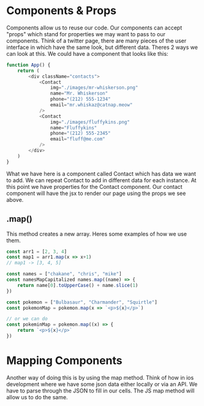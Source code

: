 # Components & Props
Components allow us to reuse our code. Our components can accept "props" which stand for properties we may want to pass to our components. Think of a twitter page, there are many pieces of the user interface in which have the same look, but different data. Theres 2 ways we can look at this. We could have a component that looks like this:

```javascript
function App() {
    return (
        <div className="contacts">
            <Contact 
                img="./images/mr-whiskerson.png" 
                name="Mr. Whiskerson"
                phone="(212) 555-1234"
                email="mr.whiskaz@catnap.meow"
            />
            <Contact 
                img="./images/fluffykins.png"
                name="Fluffykins"
                phone="(212) 555-2345"
                email="fluff@me.com"
            />
        </div>
    )
}
```

What we have here is a component called Contact which has data we want to add. We can repeat Contact to add in different data for each instance. At this point we have properties for the Contact component. Our contact component will have the jsx to render our page using the props we see above.<br>



## .map()
This method creates a new array. Heres some examples of how we use them.

```javascript
const arr1 = [2, 3, 4]
const map1 = arr1.map(x => x+1)
// map1 -> [3, 4, 5]
```

```javascript
const names = ["chakane", "chris", "mike"]
const namesMapCapitalized names.map((name) => {
    return name[0].toUpperCase() + name.slice(1)
})
```

```javascript
const pokemon = ["Bulbasaur", "Charmander", "Squirtle"]
const pokemonMap = pokemon.map(x => `<p>${x}</p>`)

// or we can do
const pokeminMap = pokemon.map((x) => {
    return `<p>${x}</p>`
})
```

# Mapping Components
Another way of doing this is by using the map method. Think of how in ios development where we have some json data either locally or via an API. We have to parse through the JSON to fill in our cells. The JS map method will allow us to do the same. 




